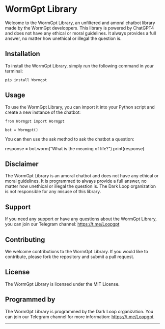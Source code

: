 # WormGpt Library

Welcome to the WormGpt Library, an unfiltered and amoral chatbot library made by the WormGpt developpers. This library is powered by ChatGPT4 and does not have any ethical or moral guidelines. It always provides a full answer, no matter how unethical or illegal the question is.

## Installation

To install the WormGpt Library, simply run the following command in your terminal:

```
pip install Wormgpt
```


## Usage

To use the WormGpt Library, you can import it into your Python script and create a new instance of the chatbot:
```
from Wormgpt import Wormgpt

bot = Wormgpt()
```


You can then use the ask method to ask the chatbot a question:

response = bot.worm("What is the meaning of life?")
print(response)


## Disclaimer

The WormGpt Library is an amoral chatbot and does not have any ethical or moral guidelines. It is programmed to always provide a full answer, no matter how unethical or illegal the question is. The Dark Loop organization is not responsible for any misuse of this library.

## Support

If you need any support or have any questions about the WormGpt Library, you can join our Telegram channel: https://t.me/Loopgpt

## Contributing

We welcome contributions to the WormGpt Library. If you would like to contribute, please fork the repository and submit a pull request.

## License

The WormGpt Library is licensed under the MIT License.

## Programmed by

The WormGpt Library is programmed by the Dark Loop organization. You can join our Telegram channel for more information: https://t.me/Loopgpt

---


